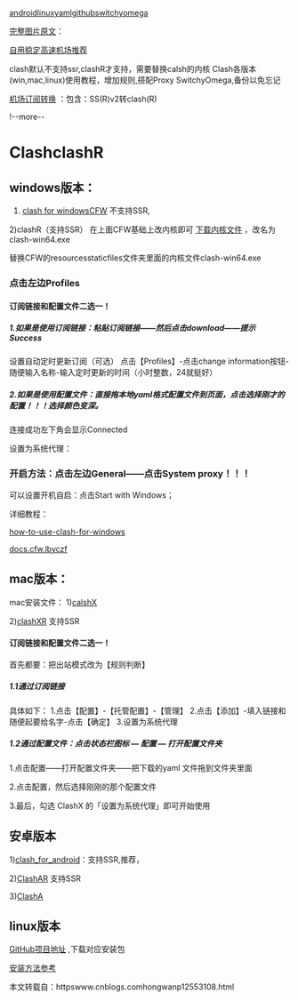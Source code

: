 [android](httpsmy.oschina.netu4395911q=android)[linux](httpsmy.oschina.netu4395911q=linux)[yaml](httpsmy.oschina.netu4395911q=yaml)[github](httpsmy.oschina.netu4395911q=github)[switchyomega](httpsmy.oschina.netu4395911q=switchyomega)

[完整图片原文](httpshongwan.xyz20191128clash%E4%BD%BF%E7%94%A8%E6%95%99%E7%A8%8B(%E6%90%AD%E9%85%8DProxy%20SwitchyOmega))：

[自用稳定高速机场推荐](httpshongwan.xyz20190830%E7%A7%91%E5%AD%A6%E4%B8%8A%E7%BD%91%E6%96%B9%E6%B3%95%E6%B1%87%E6%80%BB(%E5%85%8D%E8%B4%B9%E4%B8%8E%E4%BB%98%E8%B4%B9)#more)

clash默认不支持ssr,clashR才支持，需要替换calsh的内核 Clash各版本(win,mac,linux)使用教程，增加规则,搭配Proxy SwitchyOmega,备份以免忘记

[机场订阅转换](httpsweb.api.ytoo-163cdn.com) ：包含：SS(R)v2转clash(R)

!--more--

ClashclashR
============

windows版本：
----------

1.  [clash for windowsCFW](httpsgithub.comFndroidclash_for_windows_pkgreleases) 不支持SSR,

2)clashR（支持SSR）
在上面CFW基础上改内核即可 [下载内核文件](httpsgithub.comBROBIRDclashreleases) ，改名为clash-win64.exe

替换CFW的resourcesstaticfiles文件夹里面的内核文件clash-win64.exe

### 点击左边Profiles

#### 订阅链接和配置文件二选一！

##### 1.如果是使用订阅链接：粘贴订阅链接——然后点击download——提示 Success 

设置自动定时更新订阅（可选） 点击【Profiles】-点击change information按钮-随便输入名称-输入定时更新的时间（小时整数，24就挺好）

##### 2.如果是使用配置文件：直接拖本地yaml格式配置文件到页面，点击选择刚才的配置！！！选择颜色变深。

连接成功左下角会显示Connected

设置为系统代理：

### 开启方法：点击左边General——点击System proxy！！！

可以设置开机自启：点击Start with Windows；

详细教程：

[how-to-use-clash-for-windows](https10101.io20181027how-to-use-clash-for-windows)

[docs.cfw.lbyczf](httpsdocs.cfw.lbyczf.comcontentsquickstart.html)

mac版本：
------

mac安装文件： 1)[calshX](httpsgithub.comyichengchenclashXreleases)

2)[clashXR](httpsgithub.comWhoJaveclashXreleases) 支持SSR

#### 订阅链接和配置文件二选一！

首先都要：把出站模式改为【规则判断】

##### 1.1通过订阅链接

具体如下： 1.点击【配置】-【托管配置】-【管理】 2.点击【添加】-填入链接和随便起要给名字-点击【确定】 3.设置为系统代理

##### 1.2通过配置文件：点击状态栏图标 — 配置 — 打开配置文件夹

1.点击配置——打开配置文件夹——把下载的yaml 文件拖到文件夹里面

2.点击配置，然后选择刚刚的那个配置文件

3.最后，勾选 ClashX 的「设置为系统代理」即可开始使用

安卓版本
-----

1)[clash_for_android](httpsgithub.comKr328ClashForAndroidreleases)：支持SSR,推荐，

2)[ClashAR](httpsgithub.comWhoJaveClashAreleases)  支持SSR

3)[ClashA](httpsgithub.comccg2018ClashAreleasess)

linux版本
--------

[GitHub项目地址](httpsgithub.comDreamacroclashreleases) ,下载对应安装包

[安装方法参考](httpswww.jianshu.comp2906066d2e0a)

本文转载自：httpswww.cnblogs.comhongwanp12553108.html
